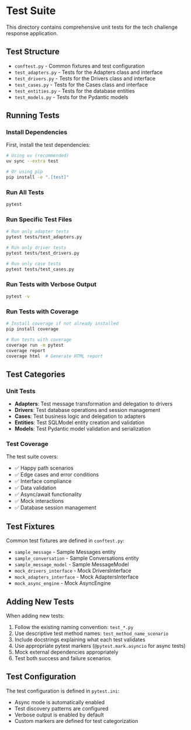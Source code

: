 # Test Suite

This directory contains comprehensive unit tests for the tech challenge response application.

## Test Structure

- `conftest.py` - Common fixtures and test configuration
- `test_adapters.py` - Tests for the Adapters class and interface
- `test_drivers.py` - Tests for the Drivers class and interface
- `test_cases.py` - Tests for the Cases class and interface
- `test_entities.py` - Tests for the database entities
- `test_models.py` - Tests for the Pydantic models

## Running Tests

### Install Dependencies

First, install the test dependencies:

```bash
# Using uv (recommended)
uv sync --extra test

# Or using pip
pip install -e ".[test]"
```

### Run All Tests

```bash
pytest
```

### Run Specific Test Files

```bash
# Run only adapter tests
pytest tests/test_adapters.py

# Run only driver tests
pytest tests/test_drivers.py

# Run only case tests
pytest tests/test_cases.py
```

### Run Tests with Verbose Output

```bash
pytest -v
```

### Run Tests with Coverage

```bash
# Install coverage if not already installed
pip install coverage

# Run tests with coverage
coverage run -m pytest
coverage report
coverage html  # Generate HTML report
```

## Test Categories

### Unit Tests
- **Adapters**: Test message transformation and delegation to drivers
- **Drivers**: Test database operations and session management
- **Cases**: Test business logic and delegation to adapters
- **Entities**: Test SQLModel entity creation and validation
- **Models**: Test Pydantic model validation and serialization

### Test Coverage

The test suite covers:
- ✅ Happy path scenarios
- ✅ Edge cases and error conditions
- ✅ Interface compliance
- ✅ Data validation
- ✅ Async/await functionality
- ✅ Mock interactions
- ✅ Database session management

## Test Fixtures

Common test fixtures are defined in `conftest.py`:
- `sample_message` - Sample Messages entity
- `sample_conversation` - Sample Conversations entity
- `sample_message_model` - Sample MessageModel
- `mock_drivers_interface` - Mock DriversInterface
- `mock_adapters_interface` - Mock AdaptersInterface
- `mock_async_engine` - Mock AsyncEngine

## Adding New Tests

When adding new tests:

1. Follow the existing naming convention: `test_*.py`
2. Use descriptive test method names: `test_method_name_scenario`
3. Include docstrings explaining what each test validates
4. Use appropriate pytest markers (`@pytest.mark.asyncio` for async tests)
5. Mock external dependencies appropriately
6. Test both success and failure scenarios

## Test Configuration

The test configuration is defined in `pytest.ini`:
- Async mode is automatically enabled
- Test discovery patterns are configured
- Verbose output is enabled by default
- Custom markers are defined for test categorization
